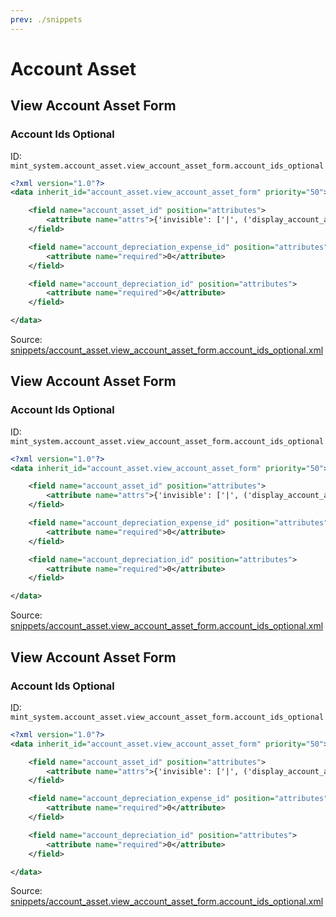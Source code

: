 ```yaml
---
prev: ./snippets
---
```

# Account Asset
## View Account Asset Form  
### Account Ids Optional  
ID: `mint_system.account_asset.view_account_asset_form.account_ids_optional`  
```xml
<?xml version="1.0"?>
<data inherit_id="account_asset.view_account_asset_form" priority="50">

    <field name="account_asset_id" position="attributes">
		<attribute name="attrs">{'invisible': ['|', ('display_account_asset_id', '=', False), ('asset_type', '!=', 'purchase')]}</attribute>
	</field>

	<field name="account_depreciation_expense_id" position="attributes">
		<attribute name="required">0</attribute>
	</field>

    <field name="account_depreciation_id" position="attributes">
		<attribute name="required">0</attribute>
	</field>

</data>
```
Source: [snippets/account_asset.view_account_asset_form.account_ids_optional.xml](https://github.com/Mint-System/Odoo-Development/tree/14.0/snippets/account_asset.view_account_asset_form.account_ids_optional.xml)

## View Account Asset Form  
### Account Ids Optional  
ID: `mint_system.account_asset.view_account_asset_form.account_ids_optional`  
```xml
<?xml version="1.0"?>
<data inherit_id="account_asset.view_account_asset_form" priority="50">

    <field name="account_asset_id" position="attributes">
		<attribute name="attrs">{'invisible': ['|', ('display_account_asset_id', '=', False), ('asset_type', '!=', 'purchase')]}</attribute>
	</field>

	<field name="account_depreciation_expense_id" position="attributes">
		<attribute name="required">0</attribute>
	</field>

    <field name="account_depreciation_id" position="attributes">
		<attribute name="required">0</attribute>
	</field>

</data>
```
Source: [snippets/account_asset.view_account_asset_form.account_ids_optional.xml](https://github.com/Mint-System/Odoo-Development/tree/14.0/snippets/account_asset.view_account_asset_form.account_ids_optional.xml)

## View Account Asset Form  
### Account Ids Optional  
ID: `mint_system.account_asset.view_account_asset_form.account_ids_optional`  
```xml
<?xml version="1.0"?>
<data inherit_id="account_asset.view_account_asset_form" priority="50">

    <field name="account_asset_id" position="attributes">
		<attribute name="attrs">{'invisible': ['|', ('display_account_asset_id', '=', False), ('asset_type', '!=', 'purchase')]}</attribute>
	</field>

	<field name="account_depreciation_expense_id" position="attributes">
		<attribute name="required">0</attribute>
	</field>

    <field name="account_depreciation_id" position="attributes">
		<attribute name="required">0</attribute>
	</field>

</data>
```
Source: [snippets/account_asset.view_account_asset_form.account_ids_optional.xml](https://github.com/Mint-System/Odoo-Development/tree/14.0/snippets/account_asset.view_account_asset_form.account_ids_optional.xml)

